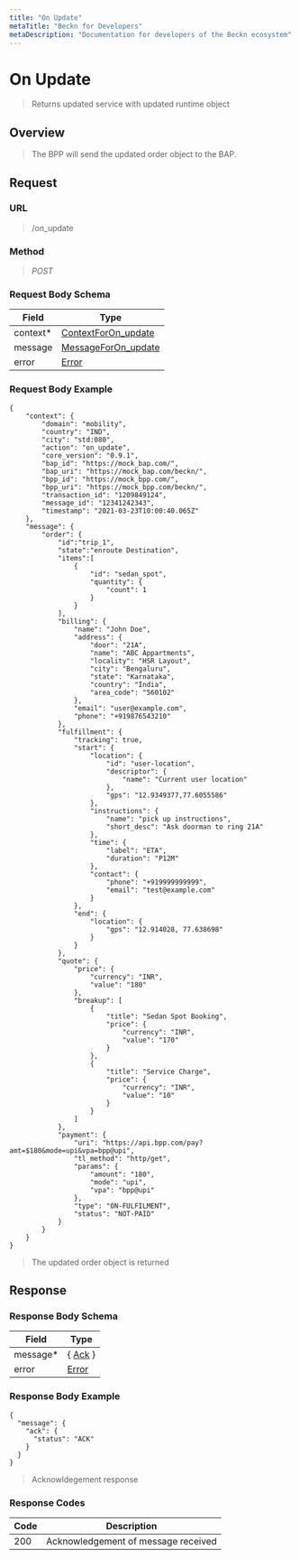 ```yaml
---
title: "On Update"
metaTitle: "Beckn for Developers"
metaDescription: "Documentation for developers of the Beckn ecosystem"
---
```


On Update
===================

>   Returns updated service with updated runtime object

Overview
--------

>   The BPP will send the updated order object to the BAP.

Request
-------

### URL

>   /on_update

### Method

>  *POST*

### Request Body Schema

|**Field**|**Type**|
|---------|--------|
|context*|[ContextForOn_update](/Mobility/Schema%20Reference/contextforon_update)|
|message| [MessageForOn_update](/Mobility/Schema%20Reference/messageforon_update) |
|error| [Error](/Mobility/Schema%20Reference/error) |

### Request Body Example

```
{
    "context": {
        "domain": "mobility",
        "country": "IND",
        "city": "std:080",
        "action": "on_update",
        "core_version": "0.9.1",
        "bap_id": "https://mock_bap.com/",
        "bap_uri": "https://mock_bap.com/beckn/",
        "bpp_id": "https://mock_bpp.com/",
        "bpp_uri": "https://mock_bpp.com/beckn/",
        "transaction_id": "1209849124",
        "message_id": "12341242343",
        "timestamp": "2021-03-23T10:00:40.065Z"
    },
    "message": {
        "order": {
            "id":"trip_1",
            "state":"enroute Destination",
            "items":[
                {
                    "id": "sedan_spot",
                    "quantity": {
                        "count": 1
                    }
                }
            ],
            "billing": {
                "name": "John Doe",
                "address": {
                    "door": "21A",
                    "name": "ABC Appartments",
                    "locality": "HSR Layout",
                    "city": "Bengaluru",
                    "state": "Karnataka",
                    "country": "India",
                    "area_code": "560102"
                },
                "email": "user@example.com",
                "phone": "+919876543210"
            },
            "fulfillment": {
                "tracking": true,
                "start": {
                    "location": {
                        "id": "user-location",
                        "descriptor": {
                            "name": "Current user location"
                        },
                        "gps": "12.9349377,77.6055586"
                    },
                    "instructions": {
                        "name": "pick up instructions",
                        "short_desc": "Ask doorman to ring 21A"
                    },
                    "time": {
                        "label": "ETA",
                        "duration": "P12M"
                    },
                    "contact": {
                        "phone": "+919999999999",
                        "email": "test@example.com"
                    }
                },
                "end": {
                    "location": {
                        "gps": "12.914028, 77.638698"
                    }
                }
            },
            "quote": {
                "price": {
                    "currency": "INR",
                    "value": "180"
                },
                "breakup": [
                    {
                        "title": "Sedan Spot Booking",
                        "price": {
                            "currency": "INR",
                            "value": "170"
                        }
                    },
                    {
                        "title": "Service Charge",
                        "price": {
                            "currency": "INR",
                            "value": "10"
                        }
                    }
                ]
            },
            "payment": {
                "uri": "https://api.bpp.com/pay?amt=$180&mode=upi&vpa=bpp@upi",
                "tl_method": "http/get",
                "params": {
                    "amount": "180",
                    "mode": "upi",
                    "vpa": "bpp@upi"
                },
                "type": "ON-FULFILMENT",
                "status": "NOT-PAID"
            }
        }
    }
}
```

>   The updated order object is returned

Response
--------

### Response Body Schema

|**Field**|**Type**|
|---------|--------|
|message*|{ [Ack](/Mobility/Schema%20Reference/ack) }|
|error| [Error](/Mobility/Schema%20Reference/error) |

### Response Body Example

```
{
  "message": {
    "ack": {
      "status": "ACK"
    }
  }
}
```

> Acknowldegement response

### Response Codes

| **Code**       | **Description** |
|----------------|-----------------|
| 200 | Acknowledgement of message received   |